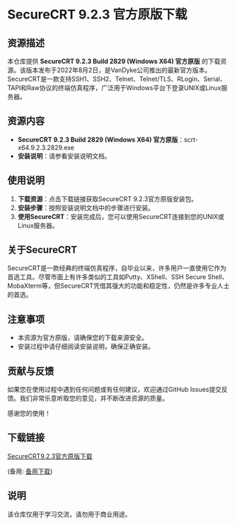# SecureCRT 9.2.3 官方原版下载

## 资源描述

本仓库提供 **SecureCRT 9.2.3 Build 2829 (Windows X64) 官方原版** 的下载资源。该版本发布于2022年8月2日，是VanDyke公司推出的最新官方版本。SecureCRT是一款支持SSH1、SSH2、Telnet、Telnet/TLS、RLogin、Serial、TAPI和Raw协议的终端仿真程序，广泛用于Windows平台下登录UNIX或Linux服务器。

## 资源内容

- **SecureCRT 9.2.3 Build 2829 (Windows X64) 官方原版**：scrt-x64.9.2.3.2829.exe
- **安装说明**：请参看安装说明文档。

## 使用说明

1. **下载资源**：点击下载链接获取SecureCRT 9.2.3官方原版安装包。
2. **安装步骤**：按照安装说明文档中的步骤进行安装。
3. **使用SecureCRT**：安装完成后，您可以使用SecureCRT连接到您的UNIX或Linux服务器。

## 关于SecureCRT

SecureCRT是一款经典的终端仿真程序，自毕业以来，许多用户一直使用它作为首选工具。尽管市面上有许多类似的工具如Putty、XShell、SSH Secure Shell、MobaXterm等，但SecureCRT凭借其强大的功能和稳定性，仍然是许多专业人士的首选。

## 注意事项

- 本资源为官方原版，请确保您的下载来源安全。
- 安装过程中请仔细阅读安装说明，确保正确安装。

## 贡献与反馈

如果您在使用过程中遇到任何问题或有任何建议，欢迎通过GitHub Issues提交反馈。我们非常乐意听取您的意见，并不断改进资源的质量。

感谢您的使用！

## 下载链接
[SecureCRT9.2.3官方原版下载](https://pan.quark.cn/s/877b1a837583) 

(备用: [备用下载](https://pan.baidu.com/s/1o0rP19f-ZELiWzFsX2k19Q?pwd=1234))

## 说明

该仓库仅用于学习交流，请勿用于商业用途。
